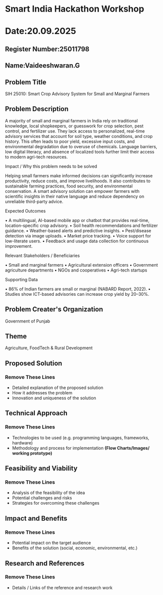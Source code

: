 # Smart India Hackathon Workshop
# Date:20.09.2025
## Register Number:25011798
## Name:Vaideeshwaran.G
## Problem Title
SIH 25010: Smart Crop Advisory System for Small and Marginal Farmers
## Problem Description
A majority of small and marginal farmers in India rely on traditional knowledge, local shopkeepers, or guesswork for crop selection, pest control, and fertilizer use. They lack access to personalized, real-time advisory services that account for soil type, weather conditions, and crop history. This often leads to poor yield, excessive input costs, and environmental degradation due to overuse of chemicals. Language barriers, low digital literacy, and absence of localized tools further limit their access to modern agri-tech resources.

Impact / Why this problem needs to be solved

Helping small farmers make informed decisions can significantly increase productivity, reduce costs, and improve livelihoods. It also contributes to sustainable farming practices, food security, and environmental conservation. A smart advisory solution can empower farmers with scientific insights in their native language and reduce dependency on unreliable third-party advice.

Expected Outcomes

• A multilingual, AI-based mobile app or chatbot that provides real-time, location-specific crop advisory.
• Soil health recommendations and fertilizer guidance.
• Weather-based alerts and predictive insights.
• Pest/disease detection via image uploads.
• Market price tracking.
• Voice support for low-literate users.
• Feedback and usage data collection for continuous improvement.

Relevant Stakeholders / Beneficiaries

• Small and marginal farmers
• Agricultural extension officers
• Government agriculture departments
• NGOs and cooperatives
• Agri-tech startups

Supporting Data

• 86% of Indian farmers are small or marginal (NABARD Report, 2022).
• Studies show ICT-based advisories can increase crop yield by 20–30%.

## Problem Creater's Organization
Government of Punjab

## Theme
Agriculture, FoodTech & Rural Development

## Proposed Solution
<h3>Remove These Lines</h3>
<ul><li>Detailed explanation of the proposed solution</li>
<li>How it addresses the problem</li>
<li>Innovation and uniqueness of the solution</li></ul>

## Technical Approach
<h3>Remove These Lines</h3>
<ul><li>Technologies to be used (e.g. programming languages, frameworks, hardware)
</li>
<li>Methodology and process for implementation <b>(Flow Charts/Images/ working prototype)</b></li></ul>

## Feasibility and Viability
<h3>Remove These Lines</h3>
<ul><li>Analysis of the feasibility of the idea</li>
<li>Potential challenges and risks</li>
<li>Strategies for overcoming these challenges</li></ul>

## Impact and Benefits
<h3>Remove These Lines</h3>
<ul><li>Potential impact on the target audience</li>
<li>Benefits of the solution (social, economic, environmental, etc.)</li></ul>

## Research and References
<h3>Remove These Lines</h3>
<ul><li>Details / Links of the reference and research work</li></ul>
